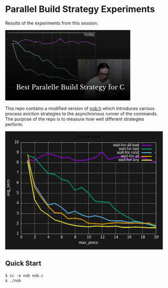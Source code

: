 # Parallel Build Strategy Experiments

Results of the experiments from this session:

[![thumbnail](./thumbnail.png)](https://www.youtube.com/watch?v=nRwGKqU5na0)

This repo contains a modified version of [nob.h](https://github.com/tsoding/nob.h) which introduces various process eviction strategies to the asynchronous runner of the commands. The purpose of the repo is to measure how well different strategies perform.

![loopers](./results-at-markov/loopers.png)

## Quick Start

```console
$ cc -o nob nob.c
$ ./nob
```
